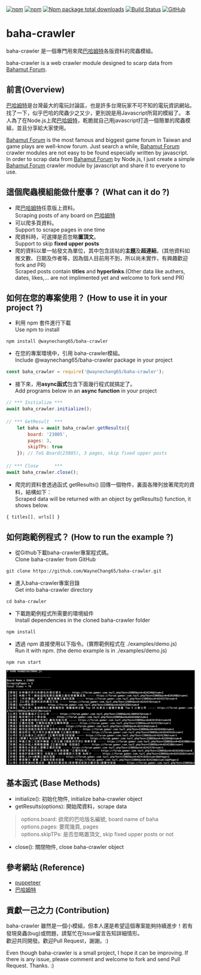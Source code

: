 [![npm](https://img.shields.io/npm/v/@waynechang65/baha-crawler.svg)](https://www.npmjs.com/package/@waynechang65/baha-crawler)
[![npm](https://img.shields.io/npm/dm/@waynechang65/baha-crawler.svg)](https://www.npmjs.com/package/@waynechang65/baha-crawler)
[![Npm package total downloads](https://badgen.net/npm/dt/@waynechang65/baha-crawler)](https://npmjs.ccom/package/@waynechang65/baha-crawler)
[![Build Status](https://travis-ci.org/WayneChang65/baha-crawler.svg?branch=master)](https://travis-ci.org/WayneChang65/baha-crawler)
[![GitHub](https://img.shields.io/github/license/waynechang65/baha-crawler.svg)](https://github.com/WayneChang65/baha-crawler/)

# baha-crawler

baha-crawler 是一個專門用來爬[巴哈姆特](https://www.gamer.com.tw/)各版資料的爬蟲模組。  
  
baha-crawler is a web crawler module designed to scarp data from [Bahamut Forum](https://www.gamer.com.tw/).

## 前言(Overview)

[巴哈姆特](https://www.gamer.com.tw/)是台灣最大的電玩討論區，也是許多台灣玩家不可不知的電玩資訊網站。
找了一下，似乎巴哈的爬蟲少之又少，更別說是用Javascript所寫的模組了。
本人為了在Node.js上爬[巴哈姆特](https://www.gamer.com.tw/)，乾脆就自己用javascript打造一個簡單的爬蟲模組，並且分享給大家使用。  
  
[Bahamut Forum](https://www.gamer.com.tw/) is the most famous and biggest game forum in Taiwan and game plays are well-know forum.
Just search a while, [Bahamut Forum](https://www.gamer.com.tw/) crawler modules are not easy to be found especially written by javascript.  
In order to scrap data from [Bahamut Forum](https://www.gamer.com.tw/) by Node.js, 
I just create a simple [Bahamut Forum](https://www.gamer.com.tw/) crawler module by javascript and share it to everyone to use.

## 這個爬蟲模組能做什麼事？ (What can it do ?)

* 爬[巴哈姆特](https://www.gamer.com.tw/)任意版上資料。  
Scraping posts of any board on [巴哈姆特](https://www.gamer.com.tw/)  
* 可以爬多頁資料。  
Support to scrape pages in one time  
* 爬資料時，可選擇是否忽略**置頂文**。  
Support to skip **fixed upper posts**  
* 爬的資料以單一帖發文為單位，其中包含該帖的**主題**及**超連結**。(其他資料如推文數、日期及作者等，因為個人目前用不到，所以尚未實作，有興趣歡迎fork and PR)  
Scraped posts contain **titles** and **hyperlinks**.(Other data like authers, dates, likes,... are not implimented yet and welcome to fork send PR)

## 如何在您的專案使用？ (How to use it in your project ?)

* 利用 npm 套件進行下載  
Use npm to install  

```
npm install @waynechang65/baha-crawler
```

* 在您的專案環境中，引用 baha-crawler模組。  
Include @waynechang65/baha-crawler package in your project

```javascript
const baha_crawler = require('@waynechang65/baha-crawler');
```

* 接下來，用**async函式**包含下面幾行程式就搞定了。  
Add programs below in an **async function** in your project  

```javascript
// *** Initialize ***  
await baha_crawler.initialize();

// *** GetResult  ***
    let baha = await baha_crawler.getResults({
        board: '23805',
        pages: 3,
        skipTPs: true
    }); // ToS Board(23805), 3 pages, skip fixed upper posts

// *** Close      ***
await baha_crawler.close();
```

* 爬完的資料會透過函式 getResults() 回傳一個物件，裏面各陣列放著爬完的資料，結構如下：  
Scraped data will be returned with an object by getResults() function, it shows below.

```javascript
{ titles[], urls[] }
```

## 如何跑範例程式？ (How to run the example ?)

* 從Github下載baha-crawler專案程式碼。  
Clone baha-crawler from GitHub

```
git clone https://github.com/WayneChang65/baha-crawler.git
```

* 進入baha-crawler專案目錄  
Get into baha-crawler directory

```
cd baha-crawler
```

* 下載跑範例程式所需要的環境組件  
Install dependencies in the cloned baha-crawler folder

```
npm install
```

* 透過 npm 直接使用以下指令。(實際範例程式在 ./examples/demo.js)  
Run it with npm. (the demo example is in ./examples/demo.js)

```
npm run start
```  

![image](https://raw.githubusercontent.com/WayneChang65/baha-crawler/master/img/demo_result.png)  

## 基本函式 (Base Methods)

* initialize(): 初始化物件, initialize baha-crawler object
* getResults(options): 開始爬資料，scrape data

> options.board: 欲爬的巴哈版名編號, board name of baha  
> options.pages: 要爬幾頁, pages  
> options.skipTPs: 是否忽略置頂文, skip fixed upper posts or not  

* close(): 關閉物件, close baha-crawler object

## 參考網站 (Reference)

* [puppeteer](https://github.com/GoogleChrome/puppeteer)
* [巴哈姆特](https://www.gamer.com.tw/)

## 貢獻一己之力 (Contribution)

baha-crawler 雖然是一個小模組，但本人還是希望這個專案能夠持續進步！若有發現臭蟲(bug)或問題，請幫忙在Issue留言告知詳細情形。  
歡迎共同開發。歡迎Pull Request，謝謝。:)

Even though baha-crawler is a small project, I hope it can be improving. If there is any issue, please comment and welcome to fork and send Pull Request. Thanks. :)
